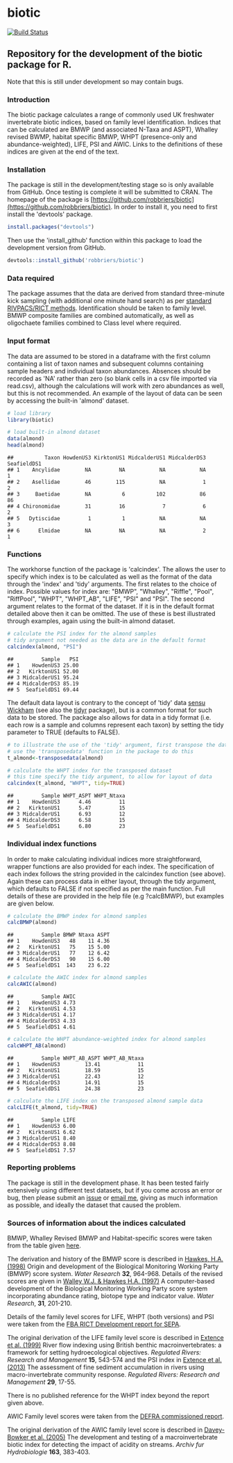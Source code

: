 # biotic
[![Build Status](https://travis-ci.org/robbriers/biotic.svg?branch=master)](https://travis-ci.org/robbriers/biotic)


## Repository for the development of the biotic package for R.
Note that this is still under development so may contain bugs.

### Introduction
The biotic package calculates a range of commonly used UK freshwater invertebrate biotic indices, based on family level identification.  Indices that can be calculated are BMWP (and associated N-Taxa and ASPT), Whalley revised BWMP, habitat specific BMWP, WHPT (presence-only and abundance-weighted), LIFE, PSI and AWIC. Links to the definitions of these indices are given at the end of the text.

### Installation
The package is still in the development/testing stage so is only available from GitHub. Once testing is complete it will be submitted to CRAN.  The homepage of the package is [https://github.com/robbriers/biotic](https://github.com/robbriers/biotic). In order to install it, you need to first install the 'devtools' package.

```r
install.packages("devtools")
```
Then use the 'install_github' function within this package to load the development version from GitHub.

```r
devtools::install_github('robbriers/biotic')
```

### Data required
The package assumes that the data are derived from standard three-minute kick sampling (with additional one minute hand search) as per [standard RIVPACS/RICT methods](http://www.eu-star.at/pdf/RivpacsMacroinvertebrateSamplingProtocol.pdf). Identification should be taken to family level. BMWP composite families are combined automatically, as well as oligochaete families combined to Class level where required.

### Input format
The data are assumed to be stored in a dataframe with the first column containing a list of taxon names and subsequent columns containing sample headers and individual taxon abundances. Absences should be recorded as 'NA' rather than zero (so blank cells in a csv file imported via read.csv), although the calculations will work with zero abundances as well, but this is not recommended. An example of the layout of data can be seen by accessing the built-in 'almond' dataset.


```r
# load library
library(biotic)

# load built-in almond dataset
data(almond)
head(almond)
```

```
##          Taxon HowdenUS3 KirktonUS1 MidcalderUS1 MidcalderDS3 SeafieldDS1
## 1    Ancylidae        NA         NA           NA           NA           1
## 2    Asellidae        46        115           NA            1           2
## 3     Baetidae        NA          6          102           86          86
## 4 Chironomidae        31         16            7            6           2
## 5   Dytiscidae         1          1           NA           NA           3
## 6      Elmidae        NA         NA           NA            2           1
```

### Functions
The workhorse function of the package is 'calcindex'. The allows the user to specify which index is to be calculated as well as the format of the data through the 'index' and 'tidy' arguments. The first relates to the choice of index.  Possible values for index are: "BMWP", "Whalley", "Riffle", "Pool", "RiffPool", "WHPT", "WHPT_AB", "LIFE", "PSI" and "PSI".  The second argument relates to the format of the dataset.  If it is in the default format detailed above then it can be omitted. The use of these is best illustrated through examples, again using the built-in almond dataset.


```r
# calculate the PSI index for the almond samples
# tidy argument not needed as the data are in the default format
calcindex(almond, "PSI")
```

```
##         Sample   PSI
## 1    HowdenUS3 25.00
## 2   KirktonUS1 52.00
## 3 MidcalderUS1 95.24
## 4 MidcalderDS3 85.19
## 5  SeafieldDS1 69.44
```
The default data layout is contrary to the concept of 'tidy' data [sensu Wickham](https://www.jstatsoft.org/article/view/v059i10) (see also the [tidyr](https://cran.r-project.org/package=tidyr) package), but is a common format for such data to be stored. The package also allows for data in a tidy format (i.e. each row is a sample and columns represent each taxon) by setting the tidy parameter to TRUE (defaults to FALSE).

```r
# to illustrate the use of the 'tidy' argument, first transpose the data
# use the 'transposedata' function in the package to do this
t_almond<-transposedata(almond)

# calculate the WHPT index for the transposed dataset
# this time specify the tidy argument, to allow for layout of data
calcindex(t_almond, "WHPT", tidy=TRUE)
```

```
##         Sample WHPT_ASPT WHPT_Ntaxa
## 1    HowdenUS3      4.46         11
## 2   KirktonUS1      5.47         15
## 3 MidcalderUS1      6.93         12
## 4 MidcalderDS3      6.58         15
## 5  SeafieldDS1      6.80         23
```
### Individual index functions
In order to make calculating individual indices more straightforward, wrapper functions are also provided for each index. The specification of each index follows the string provided in the calcindex function (see above).  Again these can process data in either layout, through the tidy argument, which defaults to FALSE if not specified as per the main function. Full details of these are provided in the help file (e.g ?calcBMWP), but examples are given below.

```r
# calculate the BMWP index for almond samples
calcBMWP(almond)
```

```
##         Sample BMWP Ntaxa ASPT
## 1    HowdenUS3   48    11 4.36
## 2   KirktonUS1   75    15 5.00
## 3 MidcalderUS1   77    12 6.42
## 4 MidcalderDS3   90    15 6.00
## 5  SeafieldDS1  143    23 6.22
```

```r
# calculate the AWIC index for almond samples
calcAWIC(almond)
```

```
##         Sample AWIC
## 1    HowdenUS3 4.73
## 2   KirktonUS1 4.53
## 3 MidcalderUS1 4.17
## 4 MidcalderDS3 4.33
## 5  SeafieldDS1 4.61
```

```r
# calculate the WHPT abundance-weighted index for almond samples
calcWHPT_AB(almond)
```

```
##         Sample WHPT_AB_ASPT WHPT_AB_Ntaxa
## 1    HowdenUS3        13.41            11
## 2   KirktonUS1        18.59            15
## 3 MidcalderUS1        22.43            12
## 4 MidcalderDS3        14.91            15
## 5  SeafieldDS1        24.38            23
```

```r
# calculate the LIFE index on the transposed almond sample data
calcLIFE(t_almond, tidy=TRUE)
```

```
##         Sample LIFE
## 1    HowdenUS3 6.00
## 2   KirktonUS1 6.62
## 3 MidcalderUS1 8.40
## 4 MidcalderDS3 8.08
## 5  SeafieldDS1 7.57
```
### Reporting problems
The package is still in the development phase.  It has been tested fairly extensively using different test datasets, but if you come across an error or bug, then please submit an [issue](https://github.com/robbriers/biotic/issues) or [email me](mailto:r.briers@napier.ac.uk), giving as much information as possible, and ideally the dataset that caused the problem.

### Sources of information about the indices calculated

BMWP, Whalley Revised BMWP and Habitat-specific scores were taken from the table given [here](www.cies.staffs.ac.uk/bmwptabl.htm).

The derivation and history of the BMWP score is described in [Hawkes, H.A. (1998)](http://dx.doi.org/10.1016/S0043-1354(97)00275-3) Origin and development of the Biological Monitoring Working Party (BMWP) score system. *Water Research* **32**, 964-968. Details of the revised scores are given in [Walley W.J. &  Hawkes H.A. (1997)](http://dx.doi.org/10.1016/S0043-1354(96)00249-7) A computer-based development of the Biological Monitoring Working Party score system incorporating abundance rating, biotope type and indicator value. *Water Research*, **31**, 201-210.

Details of the family level scores for LIFE, WHPT (both versions) and PSI were taken from the [FBA RICT Development report for SEPA](http://www.fba.org.uk/sites/default/files/SEPARICTWorkstream1(WHPTandotherAbundance-WeightedIndices)Final%20Report.pdf).

The original derivation of the LIFE family level score is described in [Extence et al. (1999)](http://dx.doi.org/10.1002/(SICI)1099-1646(199911/12)15:6<545::AID-RRR561>3.0.CO;2-W) River flow indexing using British benthic macroinvertebrates: a framework for setting hydroecological objectives. *Regulated Rivers: Research and Management* **15**, 543-574 and the PSI index in [Extence et al. (2013)](http://dx.doi.org/10.1002/rra.1569) The assessment of fine sediment accumulation in rivers using macro-invertebrate community response. *Regulated Rivers: Research and Management* **29**, 17-55.

There is no published reference for the WHPT index beyond the report given above.

AWIC Family level scores were taken from the [DEFRA commissioned report](https://www.gov.uk/government/publications/development-of-the-acid-water-indicator-community-awic-macroinvertebrate-family-and-species-level).

The original derivation of the AWIC family level score is described in [Davey-Bowker et al. (2005)](http://dx.doi.org/10.1127/0003-9136/2005/0163-0383) The development and testing of a macroinvertebrate biotic index for detecting the impact of acidity on streams. *Archiv fur Hydrobiologie* **163**, 383-403.

